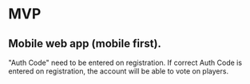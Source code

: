 # MVP

## Mobile web app (mobile first).

"Auth Code" need to be entered on registration. If correct Auth Code is entered on registration, the account will be able
to vote on players.